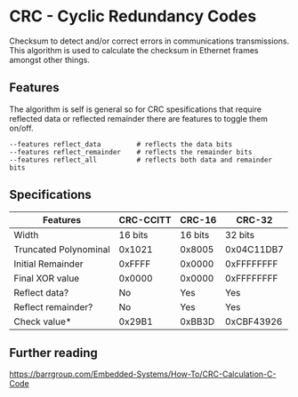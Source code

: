 # CRC - Cyclic Redundancy Codes

Checksum to detect and/or correct errors in communications transmissions. This
algorithm is used to calculate the checksum in Ethernet frames amongst other
things.

## Features

The algorithm is self is general so for CRC spesifications that require
reflected data or reflected remainder there are features to toggle them on/off.

```text
--features reflect_data         # reflects the data bits
--features reflect_remainder    # reflects the remainder bits
--features reflect_all          # reflects both data and remainder bits
```

## Specifications

|Features| CRC-CCITT| CRC-16 | CRC-32 |
|--------|----------|--------|--------|
|Width   |16 bits|16 bits|32 bits|
|Truncated Polynominal|0x1021|0x8005|0x04C11DB7|
|Initial Remainder|0xFFFF|0x0000|0xFFFFFFFF|
|Final XOR value|0x0000|0x0000|0xFFFFFFFF|
|Reflect data?|No|Yes|Yes|
|Reflect remainder?|No|Yes|Yes|
|Check value*|0x29B1|0xBB3D|0xCBF43926|

## Further reading

https://barrgroup.com/Embedded-Systems/How-To/CRC-Calculation-C-Code